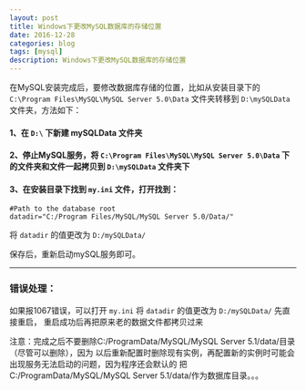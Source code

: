 ```yaml
---
layout: post
title: Windows下更改MySQL数据库的存储位置
date: 2016-12-28
categories: blog
tags: [mysql]
description: Windows下更改MySQL数据库的存储位置
---
```


在MySQL安装完成后，要修改数据库存储的位置，比如从安装目录下的 `C:\Program Files\MySQL\MySQL Server 5.0\Data` 文件夹转移到 `D:\mySQLData` 文件夹，方法如下：

#### 1、在 `D:\` 下新建 mySQLData 文件夹

#### 2、停止MySQL服务，将 `C:\Program Files\MySQL\MySQL Server 5.0\Data` 下的文件夹和文件一起拷贝到 `D:\mySQLData` 文件夹下

#### 3、在安装目录下找到 `my.ini` 文件，打开找到：

    #Path to the database root
    datadir="C:/Program Files/MySQL/MySQL Server 5.0/Data/"

 
将 `datadir` 的值更改为 `D:/mySQLData/`

保存后，重新启动mySQL服务即可。


----------

 
### 错误处理：

如果报1067错误，可以打开 `my.ini` 将 `datadir` 的值更改为 `D:/mySQLData/` 先直接重启，
重启成功后再把原来老的数据文件都拷贝过来
 
注意：完成之后不要删除C:/ProgramData/MySQL/MySQL Server 5.1/data/目录（尽管可以删除），因为
以后重新配置时删除现有实例，再配置新的实例时可能会出现服务无法启动的问题，因为程序还会默认的
把C:/ProgramData/MySQL/MySQL Server 5.1/data/作为数据库目录。。。